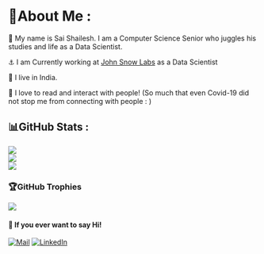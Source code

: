 # 💫About Me :

👋 My name is Sai Shailesh. I am a Computer Science Senior who juggles his studies and life as a Data Scientist. 

⚓ I am Currently working at [John Snow Labs](https://www.johnsnowlabs.com/) as a Data Scientist

📍 I live in India.

💙 I love to read and interact with people! (So much that even Covid-19 did not stop me from connecting with people : )

## 📊GitHub Stats :
![](https://github-readme-stats.vercel.app/api?username=gadde5300&theme=vision-friendly-dark&hide_border=true&include_all_commits=false&count_private=true)<br/>
![](https://github-readme-streak-stats.herokuapp.com/?user=gadde5300&theme=vision-friendly-dark&hide_border=true)<br/>
![](https://github-readme-stats.vercel.app/api/top-langs/?username=gadde5300&theme=vision-friendly-dark&hide_border=true&include_all_commits=false&count_private=true&layout=compact)

### 🏆GitHub Trophies
![](https://github-profile-trophy.vercel.app/?username=gadde5300&theme=discord&no-frame=false&no-bg=false&margin-w=4)

#### 💬 If you ever want to say Hi!
[![Mail](https://img.shields.io/badge/Mail-Outlook-blue)](mailto:gadde@johnsnowlabs.com ) 
[![LinkedIn](https://img.shields.io/badge/LinkedIn-%230077B5.svg?logo=linkedin&logoColor=white)](www.linkedin.com/in/shailesh5300/ ) 

